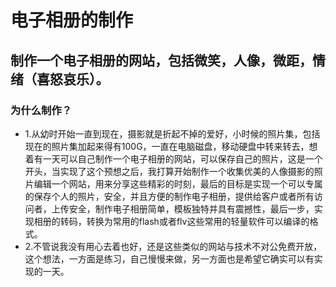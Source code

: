 # 电子相册的制作
## 制作一个电子相册的网站，包括微笑，人像，微距，情绪（喜怒哀乐）。
### 为什么制作？
- 1.从幼时开始一直到现在，摄影就是折起不掉的爱好，小时候的照片集，包括现在的照片集加起来得有100G，一直在电脑磁盘，移动硬盘中转来转去，想着有一天可以自己制作一个电子相册的网站，可以保存自己的照片，这是一个开头，当实现了这个预想之后，我打算开始制作一个收集优美的人像摄影的照片编辑一个网站，用来分享这些精彩的时刻，最后的目标是实现一个可以专属的保存个人的照片，安全，并且方便的制作电子相册，提供给客户或者所有访问者，上传安全，制作电子相册简单，模板独特并具有震撼性，最后一步，实现相册的转码，转换为常用的flash或者flv这些常用的轻量软件可以编译的格式。
- 2.不管说我没有用心去着也好，还是这些类似的网站与技术不对公免费开放，这个想法，一方面是练习，自己慢慢来做，另一方面也是希望它确实可以有实现的一天。
